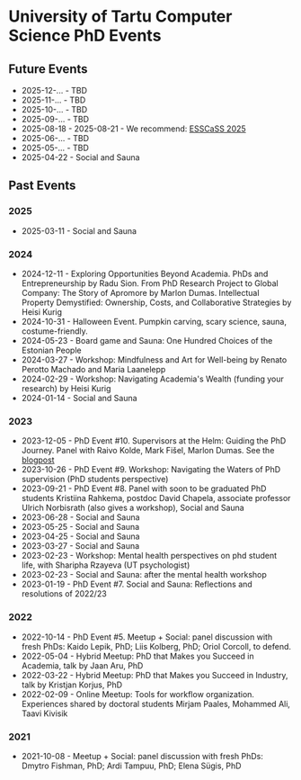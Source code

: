 # University of Tartu Computer Science PhD Events

## Future Events

* 2025-12-... - TBD
* 2025-11-... - TBD
* 2025-10-... - TBD
* 2025-09-... - TBD
* 2025-08-18 - 2025-08-21 - We recommend: [ESSCaSS 2025](https://courses.cs.ut.ee/t/esscass2025)
* 2025-06-... - TBD
* 2025-05-... - TBD
* 2025-04-22 - Social and Sauna

## Past Events

### 2025
* 2025-03-11 - Social and Sauna

### 2024
* 2024-12-11 - Exploring Opportunities Beyond Academia. PhDs and Entrepreneurship by Radu Sion. From PhD Research Project to Global Company: The Story of Apromore by Marlon Dumas. Intellectual Property Demystified: Ownership, Costs, and Collaborative Strategies by Heisi Kurig
* 2024-10-31 - Halloween Event. Pumpkin carving, scary science, sauna, costume-friendly.
* 2024-05-23 - Board game and Sauna: One Hundred Choices of the Estonian People
* 2024-03-27 - Workshop: Mindfulness and Art for Well-being by Renato Perotto Machado and Maria Laanelepp
* 2024-02-29 - Workshop: Navigating Academia's Wealth (funding your research) by Heisi Kurig
* 2024-01-14 - Social and Sauna

### 2023

* 2023-12-05 - PhD Event #10. Supervisors at the Helm: Guiding the PhD Journey. Panel with Raivo Kolde, Mark Fišel, Marlon Dumas. See the [blogpost](https://heliotrope-banon-736.notion.site/Insights-into-PhD-Supervision-A-Panel-Discussion-with-Professors-Dumas-Fi-el-and-Kolde-03ef328b88044d3981a9e024f950351a)
* 2023-10-26 - PhD Event #9. Workshop: Navigating the Waters of PhD supervision (PhD students perspective)
* 2023-09-21 - PhD Event #8. Panel with soon to be graduated PhD students Kristiina Rahkema, postdoc David Chapela, associate professor Ulrich Norbisrath (also gives a workshop), Social and Sauna
* 2023-06-28 - Social and Sauna
* 2023-05-25 - Social and Sauna
* 2023-04-25 - Social and Sauna
* 2023-03-27 - Social and Sauna
* 2023-02-23 - Workshop: Mental health perspectives on phd student life, with Sharipha Rzayeva (UT psychologist)
* 2023-02-23 - Social and Sauna: after the mental health workshop
* 2023-01-19 - PhD Event #7. Social and Sauna: Reflections and resolutions of 2022/23

### 2022
* 2022-10-14 - PhD Event #5. Meetup + Social: panel discussion with fresh PhDs: Kaido Lepik, PhD; Liis Kolberg, PhD; Oriol Corcoll, to defend.
* 2022-05-04 - Hybrid Meetup: PhD that Makes you Succeed in Academia, talk by Jaan Aru, PhD
* 2022-03-22 - Hybrid Meetup: PhD that Makes you Succeed in Industry, talk by Kristjan Korjus, PhD
* 2022-02-09 - Online Meetup: Tools for workflow organization. Experiences shared by doctoral students Mirjam Paales, Mohammed Ali, Taavi Kivisik 

### 2021
* 2021-10-08 - Meetup + Social: panel discussion with fresh PhDs: Dmytro Fishman, PhD; Ardi Tampuu, PhD; Elena Sügis, PhD
